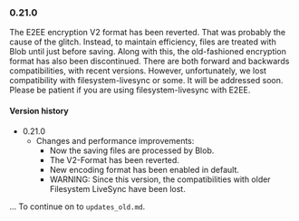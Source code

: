 ### 0.21.0
The E2EE encryption V2 format has been reverted. That was probably the cause of the glitch.
Instead, to maintain efficiency, files are treated with Blob until just before saving. Along with this, the old-fashioned encryption format has also been discontinued.
There are both forward and backwards compatibilities, with recent versions. However, unfortunately, we lost compatibility with filesystem-livesync or some.
It will be addressed soon. Please be patient if you are using filesystem-livesync with E2EE.


#### Version history
- 0.21.0
  - Changes and performance improvements:
    - Now the saving files are processed by Blob.
    - The V2-Format has been reverted.
    - New encoding format has been enabled in default.
    - WARNING: Since this version, the compatibilities with older Filesystem LiveSync have been lost.

... To continue on to `updates_old.md`.